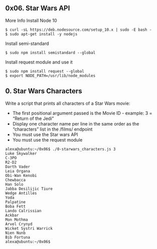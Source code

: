 ## 0x06. Star Wars API

More Info
Install Node 10

```
$ curl -sL https://deb.nodesource.com/setup_10.x | sudo -E bash -
$ sudo apt-get install -y nodejs
```

Install semi-standard

```
$ sudo npm install semistandard --global
```

Install request module and use it

```
$ sudo npm install request --global
$ export NODE_PATH=/usr/lib/node_modules
```

## 0. Star Wars Characters
Write a script that prints all characters of a Star Wars movie:

* The first positional argument passed is the Movie ID - example: 3 = “Return of the Jedi”
* Display one character name per line in the same order as the “characters” list in the /films/ endpoint
* You must use the Star wars API
* You must use the request module

```
alexa@ubuntu:~/0x06$ ./0-starwars_characters.js 3
Luke Skywalker
C-3PO
R2-D2
Darth Vader
Leia Organa
Obi-Wan Kenobi
Chewbacca
Han Solo
Jabba Desilijic Tiure
Wedge Antilles
Yoda
Palpatine
Boba Fett
Lando Calrissian
Ackbar
Mon Mothma
Arvel Crynyd
Wicket Systri Warrick
Nien Nunb
Bib Fortuna
alexa@ubuntu:~/0x06$ 
```
